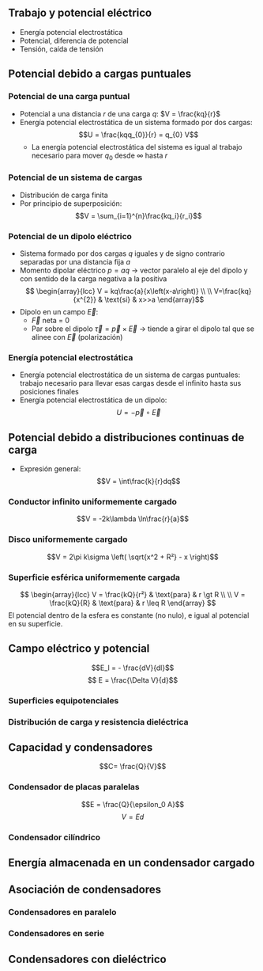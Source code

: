 ## Trabajo y potencial eléctrico
- Energía potencial electrostática
- Potencial, diferencia de potencial
- Tensión, caída de tensión

## Potencial debido a cargas puntuales
### Potencial de una carga puntual
- Potencial a una distancia $r$ de una carga $q$: $V = \frac{kq}{r}$ 
- Energía potencial electrostática de un sistema formado por dos cargas: $$U = \frac{kqq_{0}}{r} = q_{0} V$$
	- La energía potencial electrostática del sistema es igual al trabajo necesario para mover $q_0$ desde $\infty$ hasta  $r$ 

### Potencial de un sistema de cargas
- Distribución de carga finita
- Por principio de superposición: $$V = \sum_{i=1}^{n}\frac{kq_i}{r_i}$$ 

### Potencial de un dipolo eléctrico
- Sistema formado por dos cargas $q$ iguales y de signo contrario separadas por una distancia fija $a$ 
- Momento dipolar eléctrico $p = aq$ -> vector paralelo al eje del dipolo y con sentido de la carga negativa a la positiva
$$
\begin{array}{lcc}
V = kq\frac{a}{x\left(x-a\right)} \\ \\
V=\frac{kq}{x^{2}} & \text{si} & x>>a
\end{array}$$
- Dipolo en un campo $\vec{E}$:
	- $\vec{F}$ neta = 0
	- Par sobre el dipolo $\vec{\tau} = \vec{p} \times \vec{E}$ -> tiende a girar el dipolo tal que se alinee con $\vec{E}$ (polarización)

### Energía potencial electrostática
- Energía potencial electrostática de un sistema de cargas puntuales: trabajo necesario para llevar esas cargas desde el infinito hasta sus posiciones finales
- Energía potencial electrostática de un dipolo: 
$$U = -\vec{p} \circ \vec{E}$$

## Potencial debido a distribuciones continuas de carga
- Expresión general: $$V = \int\frac{k}{r}dq$$

### Conductor infinito uniformemente cargado
$$V = -2k\lambda \ln\frac{r}{a}$$
### Disco uniformemente cargado
 $$V = 2\pi k\sigma \left( \sqrt{x^2 + R²} - x \right)$$

### Superficie esférica uniformemente cargada

$$
\begin{array}{lcc} 
V = \frac{kQ}{r²} & \text{para} & r \gt R  
\\ \\ 
V = \frac{kQ}{R} & \text{para} & r \leq R 
\end{array}
$$
El potencial dentro de la esfera es constante (no nulo), e igual al potencial en su superficie.
## Campo eléctrico y potencial
$$E_l = - \frac{dV}{dl}$$
$$ E = \frac{\Delta V}{d}$$ 
### Superficies equipotenciales
### Distribución de carga y resistencia dieléctrica
## Capacidad y condensadores

$$C= \frac{Q}{V}$$

### Condensador de placas paralelas
$$E = \frac{Q}{\epsilon_0 A}$$
$$V = Ed$$
### Condensador cilíndrico
## Energía almacenada en un condensador cargado
## Asociación de condensadores
### Condensadores en paralelo
### Condensadores en serie
## Condensadores con dieléctrico
